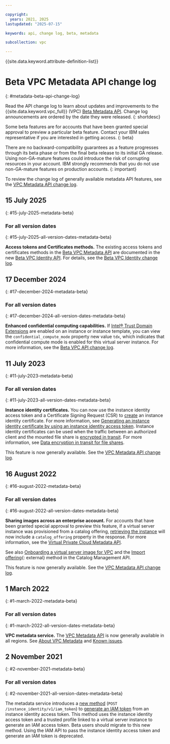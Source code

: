 ```yaml
---

copyright:
  years: 2021, 2025
lastupdated: "2025-07-15"

keywords: api, change log, beta, metadata

subcollection: vpc

---
```


{{site.data.keyword.attribute-definition-list}}

# Beta VPC Metadata API change log
{: #metadata-beta-api-change-log}

Read the API change log to learn about updates and improvements to the {{site.data.keyword.vpc_full}} (VPC) [Beta Metadata API](/apidocs/vpc-metadata-beta). Change log announcements are ordered by the date they were released.
{: shortdesc}

Some beta features are for accounts that have been granted special approval to preview a particular beta feature. Contact your IBM sales representative if you are interested in getting access.
{: beta}

There are no backward-compatibility guarantees as a feature progresses through its beta phase or from the final beta release to its initial GA release. Using non-GA-mature features could introduce the risk of corrupting resources in your account. IBM strongly recommends that you do not use non-GA-mature features on production accounts.
{: important}

To review the change log of generally available metadata API features, see the [VPC Metadata API change log](/docs/vpc?topic=vpc-metadata-api-change-log).

## 15 July 2025
{: #15-july-2025-metadata-beta}

### For all version dates
{: #15-july-2025-all-version-dates-metadata-beta}

**Access tokens and Certificates methods.** The existing access tokens and certificates methods in the [Beta VPC Metadata API](/apidocs/vpc-metadata-beta) are documented in the new [Beta VPC Identity API](/apidocs/vpc-identity-beta). For details, see the [Beta VPC Identity change log](/docs/vpc?topic=vpc-#identity-beta-api-change-log#15-july-2025-identity-beta).

## 17 December 2024
{: #17-december-2024-metadata-beta}

### For all version dates
{: #17-december-2024-all-version-dates-metadata-beta}

**Enhanced confidential computing capabilities.** If [Intel&reg; Trust Domain Extensions](/docs/vpc?topic=vpc-about-confidential-computing-vpc) are enabled on an instance or instance template, you can view the `confidential_compute_mode` property new value `tdx`, which indicates that confidential compute mode is enabled for this virtual server instance. For more information, see the [Beta VPC API change log](/docs/vpc?topic=vpc-api-change-log-beta#17-december-2024-beta).

## 11 July 2023
{: #11-july-2023-metadata-beta}

### For all version dates
{: #11-july-2023-all-version-dates-metadata-beta}

**Instance identity certificates.** You can now use the instance identity access token and a Certificate Signing Request (CSR) to [create](/apidocs/vpc-metadata-beta#create-certificate) an instance identity certificate. For more information, see [Generating an instance identity certificate by using an instance identity access token](/docs/vpc?topic=vpc-imd-configure-service&interface=api#imd-acquire-certificate). Instance identity certificates can be used when the traffic between an authorized client and the mounted file share is [encrypted in transit](/docs/vpc?topic=vpc-file-storage-vpc-eit). For more information, see [Data encryption in transit for file shares](/docs/vpc?topic=vpc-api-change-log-beta#11-july-2023-beta).

This feature is now generally available. See the [VPC Metadata API change log](/docs/vpc?topic=vpc-metadata-api-change-log#15-august-2023-metadata).

## 16 August 2022
{: #16-august-2022-metadata-beta}

### For all version dates
{: #16-august-2022-all-version-dates-metadata-beta}

**Sharing images across an enterprise account.** For accounts that have been granted special approval to preview this feature, if a virtual server instance was provisioned from a catalog offering, [retrieving the instance](/apidocs/vpc-metadata#get-instance) will now include a `catalog_offering` property in the response. For more information, see the [Virtual Private Cloud Metadata API](/apidocs/vpc-metadata).

See also [Onboarding a virtual server image for VPC](/docs/account?topic=account-catalog-vsivpc-tutorial) and the [Import offering](/apidocs/resource-catalog/private-catalog#import-offering){: external} method in the Catalog Management API.

This feature is now generally available. See the [VPC Metadata API change log](/docs/vpc?topic=vpc-metadata-api-change-log#27-september-2022-metadata).

## 1 March 2022
{: #1-march-2022-metadata-beta}

### For all version dates
{: #1-march-2022-all-version-dates-metadata-beta}

**VPC metadata service.** The [VPC Metadata API](/apidocs/vpc-metadata) is now generally available in all regions. See [About VPC Metadata](/docs/vpc?topic=vpc-imd-about) and [Known issues](/docs/vpc?topic=vpc-known-issues).

## 2 November 2021
{: #2-november-2021-metadata-beta}

### For all version dates
{: #2-november-2021-all-version-dates-metadata-beta}

The metadata service introduces a [new method](/apidocs/vpc-metadata-beta#create-iam-token) (`POST /instance_identity/v1/iam_token`) to [generate an IAM token](/docs/vpc?topic=vpc-imd-configure-service&interface=api#imd-token-exchange) from an instance identity access token. This method uses the instance identity access token and a trusted profile linked to a virtual server instance to generate an IAM access token. Beta users should migrate to this new method. Using the IAM API to pass the instance identity access token and generate an IAM token is deprecated.
